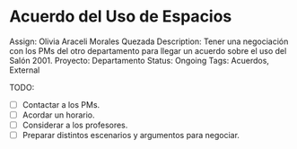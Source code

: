 # Acuerdo del Uso de Espacios

Assign: Olivia Araceli Morales Quezada
Description: Tener una negociación con los PMs del otro departamento para llegar un acuerdo sobre el uso del Salón 2001.
Proyecto: Departamento
Status: Ongoing
Tags: Acuerdos, External

TODO:

- [ ]  Contactar a los PMs.
- [ ]  Acordar un horario.
- [ ]  Considerar a los profesores.
- [ ]  Preparar distintos escenarios y argumentos para negociar.